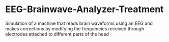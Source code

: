 # EEG-Brainwave-Analyzer-Treatment
Simulation of a machine that reads brain waveforms using an EEG and makes corrections by modifying the frequencies received through electrodes attached to different parts of the head
